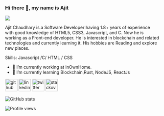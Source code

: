 ### Hi there 👋, my name is Ajit
![](https://media-exp1.licdn.com/dms/image/C4E16AQGNW-EON7XWgg/profile-displaybackgroundimage-shrink_350_1400/0/1608886454002?e=1639008000&v=beta&t=bIoAuCrlmgNDqCsXszSr-dhCtfli-0E9UQm8KbRa7x0)

Ajit Chaudhary is a Software Developer having 1.8+ years of experience with good knowledge of HTML5, CSS3, Javascript, and C. Now he is working as a Front-end developer. He is interested in blockchain and related technologies and currently learning it. His hobbies are Reading and explore new places.

Skills: Javascript /C/ HTML / CSS

- 🔭 I’m currently working at InOwnHome. 
- 🌱 I’m currently learning Blockchain,Rust, NodeJS, ReactJs 


[<img src='https://cdn.jsdelivr.net/npm/simple-icons@3.0.1/icons/github.svg' alt='github' height='40'>](https://github.com/Ajitchy)  [<img src='https://cdn.jsdelivr.net/npm/simple-icons@3.0.1/icons/linkedin.svg' alt='linkedin' height='40'>](https://www.linkedin.com/in/ajit-chaudhary/)  [<img src='https://cdn.jsdelivr.net/npm/simple-icons@3.0.1/icons/twitter.svg' alt='twitter' height='40'>](https://twitter.com/Ajit28298)  [<img src='https://cdn.jsdelivr.net/npm/simple-icons@3.0.1/icons/stackoverflow.svg' alt='stackoverflow' height='40'>](https://stackoverflow.com/users/17105818/ajit-chaudhary)  

![GitHub stats](https://github-readme-stats.vercel.app/api?username=Ajitchy&show_icons=true)  

![Profile views](https://gpvc.arturio.dev/Ajitchy)  
